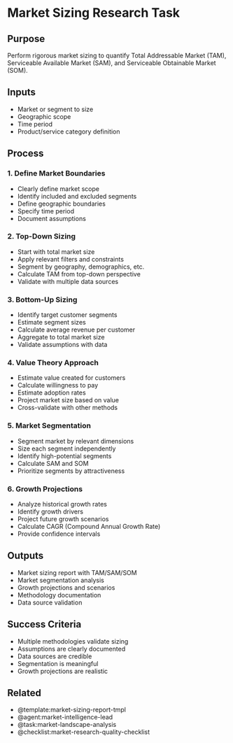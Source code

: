 
# Market Sizing Research Task

## Purpose
Perform rigorous market sizing to quantify Total Addressable Market (TAM), Serviceable Available Market (SAM), and Serviceable Obtainable Market (SOM).

## Inputs
- Market or segment to size
- Geographic scope
- Time period
- Product/service category definition

## Process

### 1. Define Market Boundaries
- Clearly define market scope
- Identify included and excluded segments
- Define geographic boundaries
- Specify time period
- Document assumptions

### 2. Top-Down Sizing
- Start with total market size
- Apply relevant filters and constraints
- Segment by geography, demographics, etc.
- Calculate TAM from top-down perspective
- Validate with multiple data sources

### 3. Bottom-Up Sizing
- Identify target customer segments
- Estimate segment sizes
- Calculate average revenue per customer
- Aggregate to total market size
- Validate assumptions with data

### 4. Value Theory Approach
- Estimate value created for customers
- Calculate willingness to pay
- Estimate adoption rates
- Project market size based on value
- Cross-validate with other methods

### 5. Market Segmentation
- Segment market by relevant dimensions
- Size each segment independently
- Identify high-potential segments
- Calculate SAM and SOM
- Prioritize segments by attractiveness

### 6. Growth Projections
- Analyze historical growth rates
- Identify growth drivers
- Project future growth scenarios
- Calculate CAGR (Compound Annual Growth Rate)
- Provide confidence intervals

## Outputs
- Market sizing report with TAM/SAM/SOM
- Market segmentation analysis
- Growth projections and scenarios
- Methodology documentation
- Data source validation

## Success Criteria
- Multiple methodologies validate sizing
- Assumptions are clearly documented
- Data sources are credible
- Segmentation is meaningful
- Growth projections are realistic

## Related
- @template:market-sizing-report-tmpl
- @agent:market-intelligence-lead
- @task:market-landscape-analysis
- @checklist:market-research-quality-checklist

